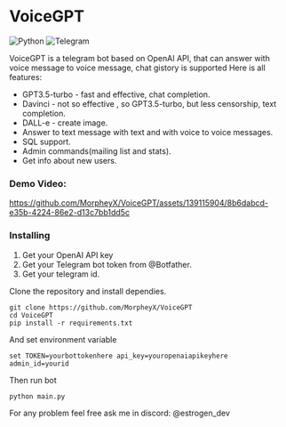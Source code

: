# VoiceGPT

![Python](https://img.shields.io/badge/python-3670A0?style=for-the-badge&logo=python&logoColor=ffdd54) ![Telegram](https://img.shields.io/badge/Telegram-2CA5E0?style=for-the-badge&logo=telegram&logoColor=white)

VoiceGPT  is a telegram bot based on OpenAI API, that can answer with voice message to voice message, chat gistory is supported
Here is all features:
 - GPT3.5-turbo - fast and effective, chat completion.
 - Davinci - not so effective , so GPT3.5-turbo, but less censorship, text completion.
 - DALL-e - create image.
 - Answer to text message with text and with voice to voice messages.
 - SQL support.
 - Admin commands(mailing list and stats).
 - Get info about new users.


### Demo Video:



https://github.com/MorpheyX/VoiceGPT/assets/139115904/8b6dabcd-e35b-4224-86e2-d13c7bb1dd5c



### Installing
1. Get your OpenAI API key
2. Get your Telegram bot token from @Botfather.
3. Get your telegram id.

Clone the repository and install dependies.
```
git clone https://github.com/MorpheyX/VoiceGPT
cd VoiceGPT
pip install -r requirements.txt
```

And set environment variable
```
set TOKEN=yourbottokenhere api_key=youropenaiapikeyhere admin_id=yourid
```
Then run bot

```
python main.py
```

For any problem feel free ask me in discord: @estrogen_dev
